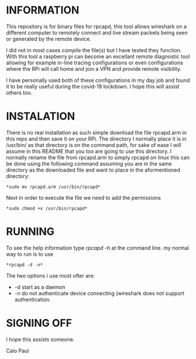 # INFORMATION

This repository is for binary files for rpcapd, this tool allows wireshark on a different computer to remotely connect 
and live stream packets being seen or generated by the remote device.

I did not in most cases compile the file(s) but I have tested they function.
With this tool a raspberry pi can become an excellant remote diagnostic tool allowing for example in-line tracing configurations
or even configurations where the RPi will call home and join a VPN and provide remote visibility.

I have personally used both of these configurations in my day job and found it to be really useful during the covid-19 lockdown.
I hope this will assist others too.

# INSTALATION
There is no real installation as such simple download the file rpcapd.arm in this repo and then save it on your RPi.
The directory I normally place it is in /usr/bin/ as that directory is on the command path, for sake of ease I will assume in this README that you too are going to use this directory.
I normally rename the file from rpcapd.arm to simply rpcapd on linux this can be done using the following 
command assuming you are in the same directory as the downloaded file and want to place in the aformentioned directory:

    *sudo mv rpcapd.arm /usr/bin/rpcapd*

Next in order to execute the file we need to add the permissions

    *sudo chmod +x /usr/bin/rpcapd*

# RUNNING
To see the help information type *rpcapd -h* at the command line.
my normal way to run is to use

    *rpcapd -d -n*

The two options i use most ofter are:

* -d  start as a daemon
* -n  do not authenticate device connecting (wireshark does not support authentication.

# SIGNING OFF
I hope this assists someone.

Caio
Paul

